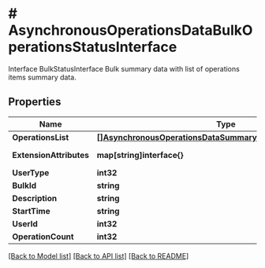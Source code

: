 # # AsynchronousOperationsDataBulkOperationsStatusInterface
Interface BulkStatusInterface Bulk summary data with list of operations items summary data.

## Properties 


Name | Type | Description | Notes
------------ | ------------- | ------------- | -------------
**OperationsList**| [**[]AsynchronousOperationsDataSummaryOperationStatusInterface**](AsynchronousOperationsDataSummaryOperationStatusInterface.md) | List of operation with statuses (short data).  |
**ExtensionAttributes**| **map[string]interface{}** | ExtensionInterface class for @see \\Magento\\AsynchronousOperations\\Api\\Data\\BulkSummaryInterface  | [optional]
**UserType**| **int32** | User type  |
**BulkId**| **string** | Bulk uuid  |
**Description**| **string** | Bulk description  |
**StartTime**| **string** | Bulk scheduled time  |
**UserId**| **int32** | User id  |
**OperationCount**| **int32** | Total number of operations scheduled in scope of this bulk  |


[[Back to Model list]](../../README.md#models) [[Back to API list]](../../README.md#endpoints) [[Back to README]](../../README.md)

